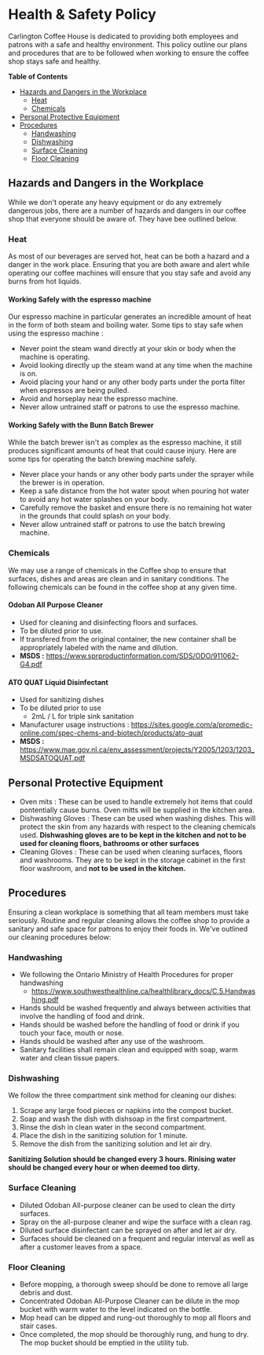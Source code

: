 # Health & Safety Policy

Carlington Coffee House is dedicated to providing both employees and patrons with a safe and healthy environment. This policy outline our plans and procedures that are to be followed when working to ensure the coffee shop stays safe and healthy.

**Table of Contents**
* [Hazards and Dangers in the Workplace](#hazards)
  * [Heat](#heat)
  * [Chemicals](#chemicals)
* [Personal Protective Equipment](#ppe)
* [Procedures](#procedures) 
  * [Handwashing](#handwashing)
  * [Dishwashing](#dishwashing)
  * [Surface Cleaning](#surfaces)
  * [Floor Cleaning](#floors)

## <a name="hazards"></a> Hazards and Dangers in the Workplace
While we don't operate any heavy equipment or do any extremely dangerous jobs, there are a number of hazards and dangers in our coffee shop that everyone should be aware of. They have bee outlined below.

### <a name="heat"></a> Heat
As most of our beverages are served hot, heat can be both a hazard and a danger in the work place. Ensuring that you are both aware and alert while operating our coffee machines will ensure that you stay safe and avoid any burns from hot liquids. 

#### Working Safely with the espresso machine
Our espresso machine in particular generates an incredible amount of heat in the form of both steam and boiling water. Some tips to stay safe when using the espresso machine : 
* Never point the steam wand directly at your skin or body when the machine is operating.
* Avoid looking directly up the steam wand at any time when the machine is on.
* Avoid placing your hand or any other body parts under the porta filter when espressos are being pulled.
* Avoid and horseplay near the espresso machine.
* Never allow untrained staff or patrons to use the espresso machine.

#### Working Safely with the Bunn Batch Brewer
While the batch brewer isn't as complex as the espresso machine, it still produces significant amounts of heat that could cause injury. Here are some tips for operating the batch brewing machine safely.
* Never place your hands or any other body parts under the sprayer while the brewer is in operation.
* Keep a safe distance from the hot water spout when pouring hot water to avoid any hot water splashes on your body.
* Carefully remove the basket and ensure there is no remaining hot water in the grounds that could splash on your body.
* Never allow untrained staff or patrons to use the batch brewing machine.

### <a name="chemicals"></a> Chemicals 
We may use a range of chemicals in the Coffee shop to ensure that surfaces, dishes and areas are clean and in sanitary conditions. The following chemicals can be found in the coffee shop at any given time.

#### Odoban All Purpose Cleaner
* Used for cleaning and disinfecting floors and surfaces. 
* To be diluted prior to use.
* If transfered from the original container, the new container shall be appropriately labeled with the name and dilution.
* **MSDS :** https://www.sprproductinformation.com/SDS/ODO/911062-G4.pdf

#### ATO QUAT Liquid Disinfectant
* Used for sanitizing dishes
* To be diluted prior to use
  * 2mL / L for triple sink sanitation
* Manufacturer usage instructions : https://sites.google.com/a/promedic-online.com/spec-chems-and-biotech/products/ato-quat
* **MSDS :** https://www.mae.gov.nl.ca/env_assessment/projects/Y2005/1203/1203_MSDSATOQUAT.pdf

## <a name="ppe"></a>Personal Protective Equipment
* Oven mits : These can be used to handle extremely hot items that could pontentially cause burns. Oven mitts will be supplied in the kitchen area.
* Dishwashing Gloves : These can be used when washing dishes. This will protect the skin from any hazards with respect to the cleaning chemicals used. **Dishwashing gloves are to be kept in the kitchen and not to be used for cleaning floors, bathrooms or other surfaces**
* Cleaning Gloves : These can be used when cleaning surfaces, floors and washrooms. They are to be kept in the storage cabinet in the first floor washroom, and **not to be used in the kitchen.**

## <a name="procedures"></a>Procedures
Ensuring a clean workplace is something that all team members must take seriously. Routine and regular cleaning allows the coffee shop to provide a sanitary and safe space for patrons to enjoy their foods in. We've outlined our cleaning procedures below: 

### <a name="handwashing"></a>Handwashing
* We following the Ontario Ministry of Health Procedures for proper handwashing
  * https://www.southwesthealthline.ca/healthlibrary_docs/C.5.Handwashing.pdf
* Hands should be washed frequently and always between activities that involve the handling of food and drink.
* Hands should be washed before the handling of food or drink if you touch your face, mouth or nose.
* Hands should be washed after any use of the washroom.
* Sanitary facilities shall remain clean and equipped with soap, warm water and clean tissue papers.

### <a name="dishwashing"></a>Dishwashing
We follow the three compartment sink method for cleaning our dishes:
1. Scrape any large food pieces or napkins into the compost bucket.
2. Soap and wash the dish with dishsoap in the first compartment.
3. Rinse the dish in clean water in the second compartment.
4. Place the dish in the sanitizing solution for 1 minute.
5. Remove the dish from the sanitizing solution and let air dry.

**Sanitizing Solution should be changed every 3 hours. Rinising water should be changed every hour or when deemed too dirty.**

### <a name="surfaces"></a>Surface Cleaning
* Diluted Odoban All-purpose cleaner can be used to clean the dirty surfaces. 
* Spray on the all-purpose cleaner and wipe the surface with a clean rag.
* Diluted surface disinfectant can be sprayed on after and let air dry.
* Surfaces should be cleaned on a frequent and regular interval as well as after a customer leaves from a space.

### <a name="floors"></a>Floor Cleaning
* Before mopping, a thorough sweep should be done to remove all large debris and dust.
* Concentrated Odoban All-Purpose Cleaner can be dilute in the mop bucket with warm water to the level indicated on the bottle.
* Mop head can be dipped and rung-out thoroughly to mop all floors and stair cases.
* Once completed, the mop should be thoroughly rung, and hung to dry. The mop bucket should be emptied in the utility tub.
